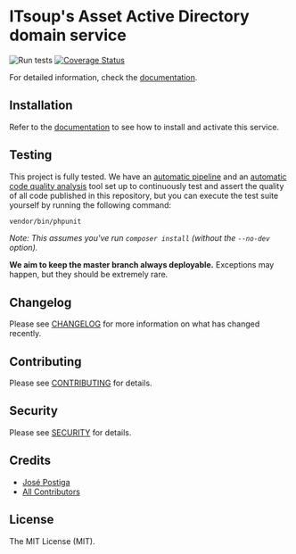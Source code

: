 # ITsoup's Asset Active Directory domain service

![Run tests](https://github.com/itsoup/asset-active-directory/workflows/Run%20tests/badge.svg)
[![Coverage Status](https://coveralls.io/repos/github/itsoup/asset-active-directory/badge.svg?branch=master)](https://coveralls.io/github/itsoup/asset-active-directory?branch=master)

For detailed information, check the [documentation](https://github.com/itsoup/asset-active-directory/wiki).   

## Installation

Refer to the [documentation](https://github.com/itsoup/asset-active-directory/wiki/Installation) to see how to install and activate this service.

## Testing

This project is fully tested. We have an [automatic pipeline](https://github.com/itsoup/asset-active-directory/actions) and an [automatic code quality analysis](https://coveralls.io/github/itsoup/asset-active-directory) tool set up to continuously test and assert the quality of all code published in this repository, but you can execute the test suite yourself by running the following command:

``` bash
vendor/bin/phpunit
```

_Note: This assumes you've run `composer install` (without the `--no-dev` option)._

**We aim to keep the master branch always deployable.** Exceptions may happen, but they should be extremely rare.

## Changelog

Please see [CHANGELOG](CHANGELOG.md) for more information on what has changed recently.

## Contributing

Please see [CONTRIBUTING](CONTRIBUTING.md) for details.

## Security

Please see [SECURITY](SECURITY.md) for details.

## Credits

- [José Postiga](https://github.com/josepostiga)
- [All Contributors](../../contributors)

## License

The MIT License (MIT).
